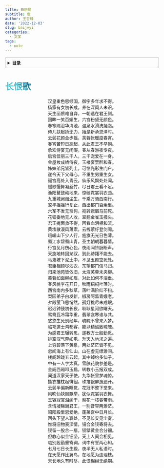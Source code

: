 ```yaml
---
title: 白居易
subtitle: 唐
author: 王哲峰
date: '2022-12-03'
slug: baijvyi
categories:
  - 文学
tags:
  - note
---
```


<style>
h1 {
    background-color: #2B90B6;
    background-image: linear-gradient(45deg, #4EC5D4 10%, #146b8c 20%);
    background-size: 100%;
    -webkit-background-clip: text;
    -moz-background-clip: text;
    -webkit-text-fill-color: transparent;
    -moz-text-fill-color: transparent;
}
h2 {
    background-color: #2B90B6;
    background-image: linear-gradient(45deg, #4EC5D4 10%, #146b8c 20%);
    background-size: 100%;
    -webkit-background-clip: text;
    -moz-background-clip: text;
    -webkit-text-fill-color: transparent;
    -moz-text-fill-color: transparent;
}
h3 {
    background-color: #2B90B6;
    background-image: linear-gradient(45deg, #4EC5D4 10%, #146b8c 20%);
    background-size: 100%;
    -webkit-background-clip: text;
    -moz-background-clip: text;
    -webkit-text-fill-color: transparent;
    -moz-text-fill-color: transparent;
}
details {
    border: 1px solid #aaa;
    border-radius: 4px;
    padding: .5em .5em 0;
}
summary {
    font-weight: bold;
    margin: -.5em -.5em 0;
    padding: .5em;
}
details[open] {
    padding: .5em;
}
details[open] summary {
    border-bottom: 1px solid #aaa;
    margin-bottom: .5em;
}
img {
    pointer-events: none;
}
</style>


<details><summary>目录</summary><p>

- [长恨歌](#长恨歌)
</p></details><p></p>

# 长恨歌

<center>汉皇重色思倾国，御宇多年求不得。</center>
<center>杨家有女初长成，养在深闺人未识。</center>
<center>天生丽质难自弃，一朝选在君王侧。</center>
<center>回眸一笑百媚生，六宫粉黛无颜色。</center>
<center>春寒赐浴华清池，温泉水滑洗凝脂。</center>
<center>侍儿扶起娇无力，始是新承恩泽时。</center>
<center>云鬓花颜金步摇，芙蓉帐暖度春宵。</center>
<center>春宵苦短日高起，从此君王不早朝。</center>
<center>承欢侍宴无闲暇，春从春游夜专夜。</center>
<center>后宫佳丽三千人，三千宠爱在一身。</center>
<center>金屋妆成娇侍夜，玉楼宴罢醉和春。</center>
<center>姊妹弟兄皆列土，可怜光彩生门户。</center>
<center>遂令天下父母心，不重生男重生女。</center>
<center>骊宫高处入青云，仙乐风飘处处闻。</center>
<center>缓歌慢舞凝丝竹，尽日君王看不足。</center>
<center>渔阳鼙鼓动地来，惊破霓裳羽衣曲。</center>
<center>九重城阙烟尘生，千乘万骑西南行。</center>
<center>翠华摇摇行复止，西出都门百余里。</center>
<center>六军不发无奈何，宛转蛾眉马前死。</center>
<center>花钿委地无人收，翠翘金雀玉搔头。</center>
<center>君王掩面救不得，回看血泪相和流。</center>
<center>黄埃散漫风萧索，云栈萦纡登剑阁。</center>
<center>峨嵋山下少人行，旌旗无光日色薄。</center>
<center>蜀江水碧蜀山青，圣主朝朝暮暮情。</center>
<center>行宫见月伤心色，夜雨闻铃肠断声。</center>
<center>天旋地转回龙驭，到此踌躇不能去。</center>
<center>马嵬坡下泥土中，不见玉颜空死处。</center>
<center>君臣相顾尽沾衣，东望都门信马归。</center>
<center>归来池苑皆依旧，太液芙蓉未央柳。</center>
<center>芙蓉如面柳如眉，对此如何不泪垂。</center>
<center>春风桃李花开日，秋雨梧桐叶落时。</center>
<center>西宫南内多秋草，落叶满阶红不扫。</center>
<center>梨园弟子白发新，椒房阿监青娥老。</center>
<center>夕殿萤飞思悄然，孤灯挑尽未成眠。</center>
<center>迟迟钟鼓初长夜，耿耿星河欲曙天。</center>
<center>鸳鸯瓦冷霜华重，翡翠衾寒谁与共。</center>
<center>悠悠生死别经年，魂魄不曾来入梦。</center>
<center>临邛道士鸿都客，能以精诚致魂魄。</center>
<center>为感君王辗转思，遂教方士殷勤觅。</center>
<center>排空驭气奔如电，升天入地求之遍。</center>
<center>上穷碧落下黄泉，两处茫茫皆不见。</center>
<center>忽闻海上有仙山，山在虚无缥渺间。</center>
<center>楼阁玲珑五云起，其中绰约多仙子。</center>
<center>中有一人字太真，雪肤花貌参差是。</center>
<center>金阙西厢叩玉扃，转教小玉报双成。</center>
<center>闻道汉家天子使，九华帐里梦魂惊。</center>
<center>揽衣推枕起徘徊，珠箔银屏迤逦开。</center>
<center>云鬓半偏新睡觉，花冠不整下堂来。</center>
<center>风吹仙袂飘飘举，犹似霓裳羽衣舞。</center>
<center>玉容寂寞泪阑干，梨花一枝春带雨。</center>
<center>含情凝睇谢君王，一别音容两渺茫。</center>
<center>昭阳殿里恩爱绝，蓬莱宫中日月长。</center>
<center>回头下望人寰处，不见长安见尘雾。</center>
<center>惟将旧物表深情，钿合金钗寄将去。</center>
<center>钗留一股合一扇，钗擘黄金合分钿。</center>
<center>但教心似金钿坚，天上人间会相见。</center>
<center>临别殷勤重寄词，词中有誓两心知。</center>
<center>七月七日长生殿，夜半无人私语时。</center>
<center>在天愿作比翼鸟，在地愿为连理枝。</center>
<center>天长地久有时尽，此恨绵绵无绝期。</center>

